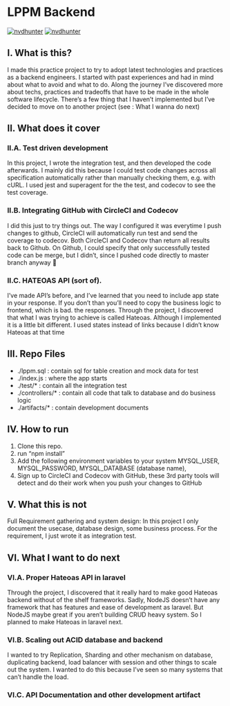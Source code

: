 # LPPM Backend

[![nvdhunter](https://circleci.com/gh/nvdhunter/lppm_backend.svg?style=svg&circle-token=c91ce6c4daad663013c2a9113823c29f55f8e155)](https://circleci.com/gh/nvdhunter/lppm_backend)
[![nvdhunter](https://codecov.io/gh/nvdhunter/lppm_backend/branch/master/graph/badge.svg?token=6Y9DJIJDLC)](https://codecov.io/gh/nvdhunter/lppm_backend)

## I. What is this?

I made this practice project to try to adopt latest technologies and practices as a backend engineers. I started with past experiences and had in mind about what to avoid and what to do. Along the journey I’ve discovered more about techs, practices and tradeoffs that have to be made in the whole software lifecycle. There’s a few thing that I haven’t implemented but I’ve decided to move on to another project (see : What I wanna do next)

## II. What does it cover

### II.A. Test driven development

In this project, I wrote the integration test, and then developed the code afterwards. I mainly did this because I could test code changes across all specification automatically rather than manually checking them, e.g. with cURL. I used jest and superagent for the the test, and codecov to see the test coverage.

### II.B. Integrating GitHub with CircleCI and Codecov

I did this just to try things out. The way I configured it was everytime I push changes to github, CircleCI will automatically run test and send the coverage to codecov. Both CircleCI and Codecov than return all results back to Github. On Github, I could specify that only successfully tested code can be merge, but I didn’t, since I pushed code directly to master branch anyway 🙈

### II.C. HATEOAS API (sort of).

I’ve made API’s before, and I’ve learned that you need to include app state in your response. If you don’t than you’ll need to copy the business logic to frontend, which is bad. the responses. Through the project, I discovered that what I was trying to achieve is called Hateoas. Although I implemented it is a little bit different. I used states instead of links because I didn’t know Hateoas at that time

## III. Repo Files

- ./lppm.sql : contain sql for table creation and mock data for test
- ./index.js : where the app starts
- ./test/\* : contain all the integration test
- ./controllers/\* : contain all code that talk to database and do business logic
- ./artifacts/\* : contain development documents

## IV. How to run

1. Clone this repo.
2. run “npm install”
3. Add the following environment variables to your system
   MYSQL_USER, MYSQL_PASSWORD, MYSQL_DATABASE (database name),
4. Sign up to CircleCI and Codecov with GitHub, these 3rd party tools will detect and do their work when you push your changes to GitHub

## V. What this is not

Full Requirement gathering and system design: In this project I only document the usecase, database design, some business process. For the requirement, I just wrote it as integration test.

## VI. What I want to do next

### VI.A. Proper Hateoas API in laravel

Through the project, I discovered that it really hard to make good Hateoas backend without of the shelf frameworks. Sadly, NodeJS doesn’t have any framework that has features and ease of development as laravel. But NodeJS maybe great if you aren’t building CRUD heavy system. So I planned to make Hateoas in laravel next.

### VI.B. Scaling out ACID database and backend

I wanted to try Replication, Sharding and other mechanism on database, duplicating backend, load balancer with session and other things to scale out the system. I wanted to do this because I’ve seen so many systems that can’t handle the load.

### VI.C. API Documentation and other development artifact
